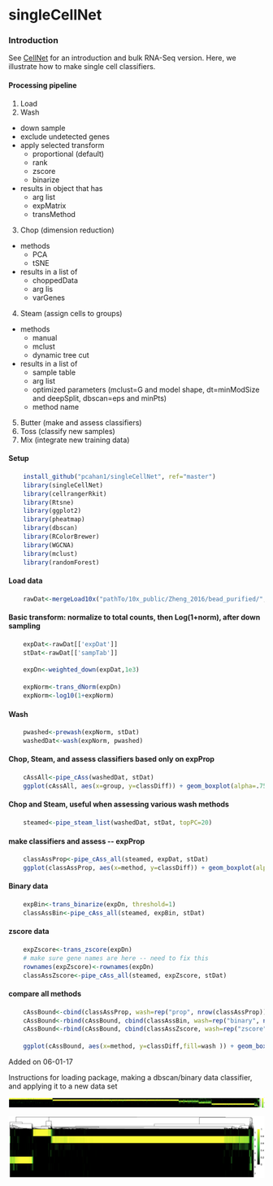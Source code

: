 # singleCellNet

### Introduction
See [CellNet](https://github.com/pcahan1/CellNet) for an introduction and bulk RNA-Seq version. Here, we illustrate how to make single cell classifiers.

#### Processing pipeline

1. Load
2. Wash 
  * down sample
  * exclude undetected genes
  * apply selected transform
    * proportional (default)
    * rank
    * zscore
    * binarize
  * results in object that has
    * arg list
    * expMatrix
    * transMethod
3. Chop (dimension reduction)
  * methods
    * PCA
    * tSNE
  * results in a list of
    * choppedData
    * arg lis
    * varGenes
4. Steam (assign cells to groups)
  * methods
    * manual
    * mclust
    * dynamic tree cut
  * results in a list of
    * sample table
    * arg list
    * optimized parameters (mclust=G and model shape, dt=minModSize and deepSplit, dbscan=eps and minPts)
    * method name
5. Butter (make and assess classifiers)
6. Toss (classify new samples)
7. Mix (integrate new training data)


#### Setup

```R
    install_github("pcahan1/singleCellNet", ref="master")
    library(singleCellNet)
    library(cellrangerRkit)
    library(Rtsne)
    library(ggplot2)
    library(pheatmap)
    library(dbscan)
    library(RColorBrewer)
    library(WGCNA)
    library(mclust)
    library(randomForest)
```
    
#### Load data
```R
    rawDat<-mergeLoad10x("pathTo/10x_public/Zheng_2016/bead_purified/", c("bcell_cd19", "cd34", "monocytes_cd14", "nkcell_cd56", "tcell_cd4_helper", "tcell_cd8_cytotoxic"), nCells=1e3))
```
#### Basic transform: normalize to total counts, then Log(1+norm), after down sampling
```R
    expDat<-rawDat[['expDat']]
    stDat<-rawDat[['sampTab']]

    expDn<-weighted_down(expDat,1e3)

    expNorm<-trans_dNorm(expDn)
    expNorm<-log10(1+expNorm)
```

#### Wash
```R
    pwashed<-prewash(expNorm, stDat)
    washedDat<-wash(expNorm, pwashed)
```

#### Chop, Steam, and assess classifiers based only on expProp
```R
    cAssAll<-pipe_cAss(washedDat, stDat)
    ggplot(cAssAll, aes(x=group, y=classDiff)) + geom_boxplot(alpha=.75,colour="black", outlier.colour="#BDBDBD", outlier.size=.5) + xlab("cluster") + theme_bw() + facet_wrap( ~ method)
```

#### Chop and Steam, useful when assessing various wash methods
```R
    steamed<-pipe_steam_list(washedDat, stDat, topPC=20)
```

#### make classifiers and assess -- expProp
```R
    classAssProp<-pipe_cAss_all(steamed, expDat, stDat)
    ggplot(classAssProp, aes(x=method, y=classDiff)) + geom_boxplot(alpha=.75,colour="black", outlier.colour="#BDBDBD", outlier.size=.5) + xlab("cluster") + theme_bw()
```
#### Binary data
```R
    expBin<-trans_binarize(expDn, threshold=1)
    classAssBin<-pipe_cAss_all(steamed, expBin, stDat)
```

#### zscore data
```R
    expZscore<-trans_zscore(expDn)
    # make sure gene names are here -- need to fix this
    rownames(expZscore)<-rownames(expDn)
    classAssZscore<-pipe_cAss_all(steamed, expZscore, stDat)
````

#### compare all methods
```R
    cAssBound<-cbind(classAssProp, wash=rep("prop", nrow(classAssProp)))
    cAssBound<-rbind(cAssBound, cbind(classAssBin, wash=rep("binary", nrow(classAssBin))))
    cAssBound<-rbind(cAssBound, cbind(classAssZscore, wash=rep("zscore", nrow(classAssZscore))))

    ggplot(cAssBound, aes(x=method, y=classDiff,fill=wash )) + geom_boxplot(alpha=.75,colour="black", outlier.colour="#BDBDBD", outlier.size=.5) + xlab("Steam method") + theme_bw()
```

Added on 06-01-17

Instructions for loading package, making a dbscan/binary data classifier, and applying it to a new data set

![](md_img/hm1.jpg)

![](md_img/hm2.jpg)



